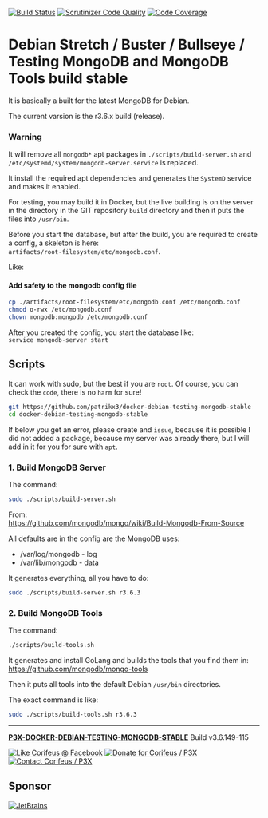 [//]: #@corifeus-header

  [![Build Status](https://travis-ci.org/patrikx3/docker-debian-testing-mongodb-stable.svg?branch=master)](https://travis-ci.org/patrikx3/docker-debian-testing-mongodb-stable)  [![Scrutinizer Code Quality](https://scrutinizer-ci.com/g/patrikx3/docker-debian-testing-mongodb-stable/badges/quality-score.png?b=master)](https://scrutinizer-ci.com/g/patrikx3/docker-debian-testing-mongodb-stable/?branch=master)  [![Code Coverage](https://scrutinizer-ci.com/g/patrikx3/docker-debian-testing-mongodb-stable/badges/coverage.png?b=master)](https://scrutinizer-ci.com/g/patrikx3/docker-debian-testing-mongodb-stable/?branch=master) 

# Debian Stretch / Buster / Bullseye / Testing MongoDB and MongoDB Tools build stable 

 
                        
[//]: #@corifeus-header:end

It is basically a built for the latest MongoDB for Debian.

The current varsion is the r3.6.x build (release).

### Warning

It will remove all ```mongodb*``` apt packages in ```./scripts/build-server.sh``` and ```/etc/systemd/system/mongodb-server.service``` is replaced.  

It install the required apt dependencies and generates the ```SystemD``` service and makes it enabled.  

For testing, you may build it in Docker, but the live building is on the server in the directory in the GIT repository ```build``` directory and then it puts the files into ```/usr/bin```.  

Before you start the database, but after the build, you are required to create a config, a skeleton is here:  
```artifacts/root-filesystem/etc/mongodb.conf```.

Like:


#### Add safety to the mongodb config file

```bash
cp ./artifacts/root-filesystem/etc/mongodb.conf /etc/mongodb.conf
chmod o-rwx /etc/mongodb.conf
chown mongodb:mongodb /etc/mongodb.conf
```

After you created the config, you start the database like:  
```service mongodb-server start```


## Scripts

It can work with sudo, but the best if you are ```root```. Of course, you can check the ```code```, there is no ```harm``` for sure!

```bash
git https://github.com/patrikx3/docker-debian-testing-mongodb-stable
cd docker-debian-testing-mongodb-stable
```

If below you get an error, please create and ```issue```, because it is possible I did not added a package, because my server was already there, but I will add in it for you for sure with ```apt```.  

### 1. Build MongoDB Server

The command:
```bash
sudo ./scripts/build-server.sh
```

From:  
https://github.com/mongodb/mongo/wiki/Build-Mongodb-From-Source

All defaults are in the config are the MongoDB uses:  
* /var/log/mongodb - log
* /var/lib/mongodb - data

It generates everything, all you have to do:

```bash
sudo ./scripts/build-server.sh r3.6.3
```

### 2. Build MongoDB Tools

The command:
```bash
./scripts/build-tools.sh
```

It generates and install GoLang and builds the tools that you find them in:    
https://github.com/mongodb/mongo-tools

Then it puts all tools into the default Debian ```/usr/bin``` directories.

The exact command is like:
```bash
sudo ./scripts/build-tools.sh r3.6.3
```

<!---

### 3. Sometimes check the kernel


The command:
```bash
./scripts/check-kernel.sh
```

It the kernel have changed, it better to re-build the server and the tools.

Right now the stable MongoDB 3.6.3 doesn't show the kernel version anymore

<!---
# Add user

```bash
cp ./artifacts/root-filesystem/etc/systemd/system/mongodb-server.service /etc/systemd/system/mongodb.service
cp ./artifacts/root-filesystem/etc/mongodb.conf /etc/mongodb.conf
sudo useradd mongodb -d /var/lib/mongodb -s /bin/false || true
sudo -u mongodb mkdir -p /var/lib/mongodb
sudo chmod o-rwx -R /var/lib/mongodb
systemctl daemon-reload
systemctl enable mongodb-server
service mongodb-server start
```

--->

[//]: #@corifeus-footer

---

[**P3X-DOCKER-DEBIAN-TESTING-MONGODB-STABLE**](https://pages.corifeus.com/docker-debian-testing-mongodb-stable) Build v3.6.149-115 

[![Like Corifeus @ Facebook](https://img.shields.io/badge/LIKE-Corifeus-3b5998.svg)](https://www.facebook.com/corifeus.software) [![Donate for Corifeus / P3X](https://img.shields.io/badge/Donate-Corifeus-003087.svg)](https://www.paypal.com/cgi-bin/webscr?cmd=_s-xclick&hosted_button_id=QZVM4V6HVZJW6)  [![Contact Corifeus / P3X](https://img.shields.io/badge/Contact-P3X-ff9900.svg)](https://www.patrikx3.com/en/front/contact) 


## Sponsor

[![JetBrains](https://www.patrikx3.com/images/jetbrains-logo.svg)](https://www.jetbrains.com/)
  
 

[//]: #@corifeus-footer:end